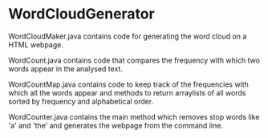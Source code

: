 # WordCloudGenerator
WordCloudMaker.java contains code for generating the word cloud on a HTML webpage.

WordCount.java contains code that compares the frequency with which two words appear in the analysed text.

WordCountMap.java contains code to keep track of the frequencies with which all the words appear and methods to return
arraylists of all words sorted by frequency and alphabetical order.

WordCounter.java contains the main method which removes stop words like 'a' and 'the' and generates the webpage from the command line.
